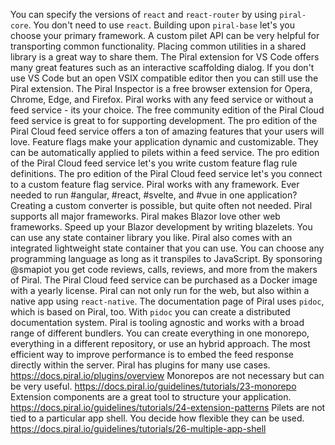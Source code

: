 You can specify the versions of `react` and `react-router` by using `piral-core`.
You don't need to use `react`. Building upon `piral-base` let's you choose your primary framework.
A custom pilet API can be very helpful for transporting common functionality.
Placing common utilities in a shared library is a great way to share them.
The Piral extension for VS Code offers many great features such as an interactive scaffolding dialog.
If you don't use VS Code but an open VSIX compatible editor then you can still use the Piral extension.
The Piral Inspector is a free browser extension for Opera, Chrome, Edge, and Firefox.
Piral works with any feed service or without a feed service - its your choice.
The free community edition of the Piral Cloud feed service is great to for supporting development.
The pro edition of the Piral Cloud feed service offers a ton of amazing features that your users will love.
Feature flags make your application dynamic and customizable. They can be automatically applied to pilets within a feed service.
The pro edition of the Piral Cloud feed service let's you write custom feature flag rule definitions.
The pro edition of the Piral Cloud feed service let's you connect to a custom feature flag service.
Piral works with any framework. Ever needed to run #angular, #react, #svelte, and #vue in one application?
Creating a custom converter is possible, but quite often not needed. Piral supports all major frameworks.
Piral makes Blazor love other web frameworks. Speed up your Blazor development by writing blazelets.
You can use any state container library you like. Piral also comes with an integrated lightweight state container that you can use.
You can choose any programming language as long as it transpiles to JavaScript.
By sponsoring @smapiot you get code reviews, calls, reviews, and more from the makers of Piral.
The Piral Cloud feed service can be purchased as a Docker image with a yearly license.
Piral can not only run for the web, but also within a native app using `react-native`.
The documentation page of Piral uses `pidoc`, which is based on Piral, too.
With `pidoc` you can create a distributed documentation system.
Piral is tooling agnostic and works with a broad range of different bundlers.
You can create everything in one monorepo, everything in a different repository, or use an hybrid approach.
The most efficient way to improve performance is to embed the feed response directly within the server.
Piral has plugins for many use cases. https://docs.piral.io/plugins/overview
Monorepos are not necessary but can be very useful. https://docs.piral.io/guidelines/tutorials/23-monorepo
Extension components are a great tool to structure your application. https://docs.piral.io/guidelines/tutorials/24-extension-patterns
Pilets are not tied to a particular app shell. You decide how flexible they can be used. https://docs.piral.io/guidelines/tutorials/26-multiple-app-shell
